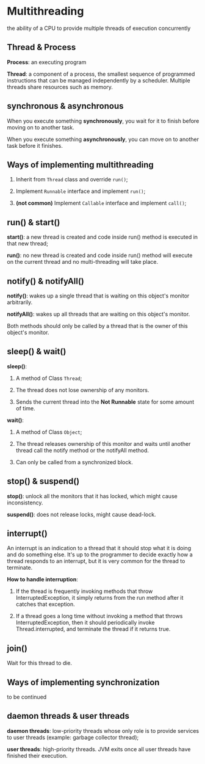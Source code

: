 # Multithreading

the ability of a CPU to provide multiple threads of execution concurrently

## Thread & Process

**Process**: an executing program

**Thread**: a component of a process, the smallest sequence of programmed instructions that can be managed independently by a scheduler. Multiple threads share resources such as memory.

## synchronous & asynchronous

When you execute something **synchronously**, you wait for it to finish before moving on to another task. 

When you execute something **asynchronously**, you can move on to another task before it finishes. 

## Ways of implementing multithreading

1. Inherit from `Thread` class and override `run()`;

2. Implement `Runnable` interface and implement `run()`;

3. **(not common)** Implement `Callable` interface and implement `call()`;

## run() & start()

**start()**: a new thread is created and code inside run() method is executed in that new thread;

**run()**: no new thread is created and code inside run() method will execute on the current thread and no multi-threading will take place.

## notify() & notifyAll()

**notify()**: wakes up a single thread that is waiting on this object's monitor arbitrarily. 

**notifyAll()**: wakes up all threads that are waiting on this object's monitor. 

Both methods should only be called by a thread that is the owner of this object's monitor.

## sleep() & wait()

**sleep()**:
 
1. A method of Class `Thread`;

2. The thread does not lose ownership of any monitors.

3. Sends the current thread into the **Not Runnable** state for some amount of time.

**wait()**:

1. A method of Class `Object`;

2. The thread releases ownership of this monitor and waits until another thread call the notify method or the notifyAll method.

3. Can only be called from a synchronized block.

## stop() & suspend()

**stop()**: unlock all the monitors that it has locked, which might cause inconsistency.

**suspend()**: does not release locks, might cause dead-lock.

## interrupt()

An interrupt is an indication to a thread that it should stop what it is doing and do something else. It's up to the programmer to decide exactly how a thread responds to an interrupt, but it is very common for the thread to terminate.

**How to handle interruption**:

1. If the thread is frequently invoking methods that throw InterruptedException, it simply returns from the run method after it catches that exception.

2. If a thread goes a long time without invoking a method that throws InterruptedException, then it should periodically invoke Thread.interrupted, and terminate the thread if it returns true.

## join()

Wait for this thread to die.

## Ways of implementing synchronization

to be continued

## daemon threads & user threads

**daemon threads**: low-priority threads whose only role is to provide services to user threads (example: garbage collector thread);

**user threads**: high-priority threads. JVM exits once all user threads have finished their execution.